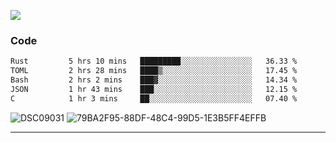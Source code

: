 

![](https://visitor-badge.glitch.me/badge?page_id=jakenherman.jakenherman)

### Code
<!--START_SECTION:waka-->

```txt
Rust         5 hrs 10 mins   █████████░░░░░░░░░░░░░░░░   36.33 %
TOML         2 hrs 28 mins   ████▒░░░░░░░░░░░░░░░░░░░░   17.45 %
Bash         2 hrs 2 mins    ███▓░░░░░░░░░░░░░░░░░░░░░   14.34 %
JSON         1 hr 43 mins    ███░░░░░░░░░░░░░░░░░░░░░░   12.15 %
C            1 hr 3 mins     ██░░░░░░░░░░░░░░░░░░░░░░░   07.40 %
```

<!--END_SECTION:waka-->



![DSC09031](https://github.com/JakenHerman/JakenHerman/assets/4694843/d0a4f563-5528-4464-9538-0dd479edc7cf)
![79BA2F95-88DF-48C4-99D5-1E3B5FF4EFFB](https://github.com/JakenHerman/JakenHerman/assets/4694843/4bbb0b71-b719-4978-b0c7-b4721bb680bc)


---
